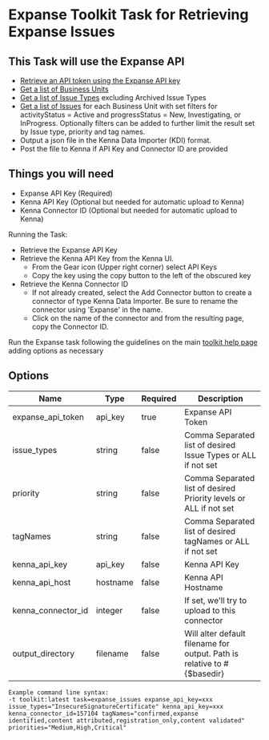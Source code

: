 # Expanse Toolkit Task for Retrieving Expanse Issues

## This Task will use the Expanse API

- [Retrieve an API token using the Expanse API key](https://expander.qadium.com/api/v1/idtoken/) 
- [Get a list of Business Units](https://expander.expanse.co/api/v1/issues/businessUnits)
- [Get a list of Issue Types](https://expander.expanse.co/api/v1/issues/issueTypes?includeArchived=false) excluding Archived Issue Types
- [Get a list of Issues](https://expander.expanse.co/api/v1/issues/issues?activityStatus=Active&progressStatus=New,Investigating,InProgress) for each Business Unit with set filters for activityStatus = Active and progressStatus = New, Investigating, or InProgress. Optionally filters can be added to further limit the result set by Issue type, priority and tag names.  
- Output a json file in the Kenna Data Importer (KDI) format.
- Post the file to Kenna if API Key and Connector ID are provided

## Things you will need

- Expanse API Key (Required)
- Kenna API Key (Optional but needed for automatic upload to Kenna)
- Kenna Connector ID (Optional but needed for automatic upload to Kenna)

Running the Task:

- Retrieve the Expanse API Key 
- Retrieve the Kenna API Key from the Kenna UI.
  - From the Gear icon (Upper right corner) select API Keys
  - Copy the key using the copy button to the left of the obscured key
- Retrieve the Kenna Connector ID  
  - If not already created, select the Add Connector button to create a connector of type Kenna Data Importer. Be sure to rename the connector using 'Expanse' in the name.
  - Click on the name of the connector and from the resulting page, copy the Connector ID.

Run the Expanse task following the guidelines on the main [toolkit help page](https://github.com/KennaPublicSamples/toolkit#calling-a-specific-task) adding options as necessary

## Options

| Name | Type | Required | Description |
| ---- | ---- | ---- | ---- |
| expanse_api_token | api_key | true | Expanse API Token |
| issue_types | string | false | Comma Separated list of desired Issue Types or ALL if not set |
| priority | string | false | Comma Separated list of desired Priority levels or ALL if not set |
| tagNames | string | false | Comma Separated list of desired tagNames or ALL if not set |
| kenna_api_key | api_key | false | Kenna API Key |
| kenna_api_host | hostname | false | Kenna API Hostname |
| kenna_connector_id | integer | false | If set, we'll try to upload to this connector |
| output_directory | filename | false | Will alter default filename for output. Path is relative to #{$basedir} |



    Example command line syntax:
    -t toolkit:latest task=expanse_issues expanse_api_key=xxx
    issue_types="InsecureSignatureCertificate" kenna_api_key=xxx kenna_connector_id=157104 tagNames="confirmed,expanse identified,content attributed,registration_only,content validated"
    priorities="Medium,High,Critical"